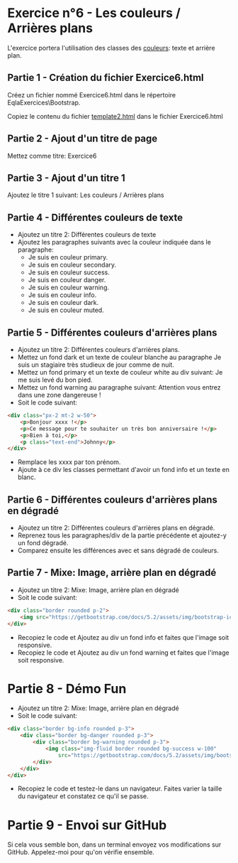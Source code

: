 # Exercice n°6 - Les couleurs / Arrières plans
L'exercice portera l'utilisation des classes des [couleurs](/Theorie/README.md#x-les-couleurs--couleurs-darrière-plan"): texte et arrière plan.

## Partie 1 - Création du fichier Exercice6.html
Créez un fichier nommé Exercice6.html dans le répertoire EqlaExercices\Bootstrap.  

Copiez le contenu du fichier [template2.html](https://raw.githubusercontent.com/ZamBoyle/Eqla_Bootstrap5/master/Exercices/Templates/template2.html) dans le fichier Exercice6.html
## Partie 2 - Ajout d'un titre de page
Mettez comme titre: Exercice6

## Partie 3 - Ajout d'un titre 1
Ajoutez le titre 1 suivant: Les couleurs / Arrières plans

## Partie 4 - Différentes couleurs de texte
- Ajoutez un titre 2: Différentes couleurs de texte
- Ajoutez les paragraphes suivants avec la couleur indiquée dans le paragraphe:
    - Je suis en couleur primary.
    - Je suis en couleur secondary.
    - Je suis en couleur success.
    - Je suis en couleur danger.
    - Je suis en couleur warning.
    - Je suis en couleur info.
    - Je suis en couleur dark.
    - Je suis en couleur muted.

## Partie 5 - Différentes couleurs d'arrières plans
- Ajoutez un titre 2: Différentes couleurs d'arrières plans.
- Mettez un fond dark et un texte de couleur blanche au paragraphe Je suis un stagiaire très studieux de jour comme de nuit.
- Mettez un fond primary et un texte de couleur white au div suivant: Je me suis levé du bon pied.
- Mettez un fond warning au paragraphe suivant: Attention vous entrez dans une zone dangereuse !
- Soit le code suivant:
```html
<div class="px-2 mt-2 w-50">
    <p>Bonjour xxxx !</p>
    <p>Ce message pour te souhaiter un très bon anniversaire !</p>
    <p>Bien à toi,</p>
    <p class="text-end">Johnny</p>
</div>
```
- Remplace les xxxx par ton prénom.
- Ajoute à ce div les classes permettant d'avoir un fond info et un texte en blanc.

## Partie 6 - Différentes couleurs d'arrières plans en dégradé
- Ajoutez un titre 2: Différentes couleurs d'arrières plans en dégradé.
- Reprenez tous les paragraphes/div de la partie précédente et ajoutez-y un fond dégradé.
- Comparez ensuite les différences avec et sans dégradé de couleurs.

## Partie 7 - Mixe: Image, arrière plan en dégradé
- Ajoutez un titre 2: Mixe: Image, arrière plan en dégradé
- Soit le code suivant:
```html
<div class="border rounded p-2">
    <img src="https://getbootstrap.com/docs/5.2/assets/img/bootstrap-icons.png">
</div>
```
- Recopiez le code et Ajoutez au div un fond info et faites que l'image soit responsive.
- Recopiez le code et Ajoutez au div un fond warning et faites que l'image soit responsive.

# Partie 8 - Démo Fun
- Ajoutez un titre 2: Mixe: Image, arrière plan en dégradé
- Soit le code suivant:
```html
<div class="border bg-info rounded p-3">
    <div class="border bg-danger rounded p-3">
        <div class="border bg-warning rounded p-3">
            <img class="img-fluid border rounded bg-success w-100"
                src="https://getbootstrap.com/docs/5.2/assets/img/bootstrap-icons.png">
        </div>
    </div>
</div>
```
- Recopiez le code et testez-le dans un navigateur. Faites varier la taille du navigateur et constatez ce qu'il se passe.

# Partie 9 - Envoi sur GitHub
Si cela vous semble bon, dans un terminal envoyez vos modifications sur GitHub.
Appelez-moi pour qu'on vérifie ensemble.